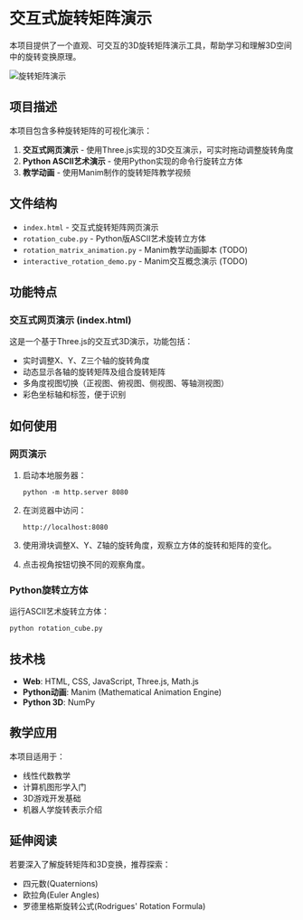 # 交互式旋转矩阵演示

本项目提供了一个直观、可交互的3D旋转矩阵演示工具，帮助学习和理解3D空间中的旋转变换原理。

![旋转矩阵演示](./screenshot.png)

## 项目描述

本项目包含多种旋转矩阵的可视化演示：

1. **交互式网页演示** - 使用Three.js实现的3D交互演示，可实时拖动调整旋转角度
2. **Python ASCII艺术演示** - 使用Python实现的命令行旋转立方体
3. **教学动画** - 使用Manim制作的旋转矩阵教学视频

## 文件结构

- `index.html` - 交互式旋转矩阵网页演示
- `rotation_cube.py` - Python版ASCII艺术旋转立方体
- `rotation_matrix_animation.py` - Manim教学动画脚本 (TODO)
- `interactive_rotation_demo.py` - Manim交互概念演示 (TODO)

## 功能特点

### 交互式网页演示 (index.html)

这是一个基于Three.js的交互式3D演示，功能包括：

- 实时调整X、Y、Z三个轴的旋转角度
- 动态显示各轴的旋转矩阵及组合旋转矩阵
- 多角度视图切换（正视图、俯视图、侧视图、等轴测视图）
- 彩色坐标轴和标签，便于识别


## 如何使用

### 网页演示

1. 启动本地服务器：
   ```
   python -m http.server 8080
   ```

2. 在浏览器中访问：
   ```
   http://localhost:8080
   ```

3. 使用滑块调整X、Y、Z轴的旋转角度，观察立方体的旋转和矩阵的变化。

4. 点击视角按钮切换不同的观察角度。



### Python旋转立方体

运行ASCII艺术旋转立方体：

```bash
python rotation_cube.py
```

## 技术栈

- **Web**: HTML, CSS, JavaScript, Three.js, Math.js
- **Python动画**: Manim (Mathematical Animation Engine)
- **Python 3D**: NumPy

## 教学应用

本项目适用于：

- 线性代数教学
- 计算机图形学入门
- 3D游戏开发基础
- 机器人学旋转表示介绍

## 延伸阅读

若要深入了解旋转矩阵和3D变换，推荐探索：

- 四元数(Quaternions)
- 欧拉角(Euler Angles)
- 罗德里格斯旋转公式(Rodrigues' Rotation Formula)
